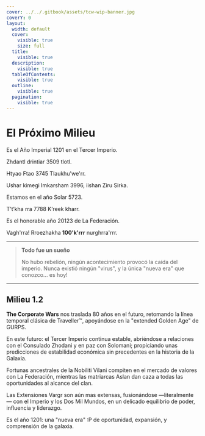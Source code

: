 ```yaml
---
cover: ../../.gitbook/assets/tcw-wip-banner.jpg
coverY: 0
layout:
  width: default
  cover:
    visible: true
    size: full
  title:
    visible: true
  description:
    visible: true
  tableOfContents:
    visible: true
  outline:
    visible: true
  pagination:
    visible: true
---
```


# El Próximo Milieu

Es el Año Imperial 1201 en el Tercer Imperio.

Zhdantl drintiar 3509 tlotl.

Htyao Ftao 3745 Tlaukhu'we'rr.

Ushar kimegi Imkarsham 3996, iishan Ziru Sirka.

Estamos en el año Solar 5723.

T’t’kha rra 7788 K’reek kharr.

Es el honorable año 20123 de La Federación.

Vagh'rra! Rroezhakha **100'k'rrr** nurghrra'rrr.

***

> **Todo fue un sueño**
>
> No hubo rebelión, ningún acontecimiento provocó la caída del imperio. Nunca existió ningún "virus", y la única "nueva era" que conozco... es hoy!

***

## Milieu 1.2

**The Corporate Wars** nos traslada 80 años en el futuro, retomando la línea temporal clásica de Traveller™, apoyándose en la "extended Golden Age" de GURPS.

En este futuro: el Tercer Imperio continua estable, abriéndose a relaciones con el Consulado Zhodani y en paz con Solomani; propiciando unas predicciones de estabilidad económica sin precedentes en la historia de la Galaxia.

Fortunas ancestrales de la Nobiliti Vilani compiten en el mercado de valores con La Federación, mientras las matriarcas Aslan dan caza a todas las oportunidades al alcance del clan.

Las Extensiones Vargr son aún mas extensas, fusionándose —literalmente— con el Imperio y los Dos Mil Mundos, en un delicado equilibrio de poder, influencia y liderazgo.

Es el año 1201: una "nueva era" :P de oportunidad, expansión, y comprensión de la galaxia.
